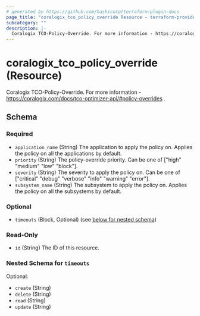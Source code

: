 ```yaml
---
# generated by https://github.com/hashicorp/terraform-plugin-docs
page_title: "coralogix_tco_policy_override Resource - terraform-provider-coralogix"
subcategory: ""
description: |-
  Coralogix TCO-Policy-Override. For more information - https://coralogix.com/docs/tco-optimizer-api/#policy-overrides .
---
```


# coralogix_tco_policy_override (Resource)

Coralogix TCO-Policy-Override. For more information - https://coralogix.com/docs/tco-optimizer-api/#policy-overrides .



<!-- schema generated by tfplugindocs -->
## Schema

### Required

- `application_name` (String) The application to apply the policy on. Applies the policy on all the applications by default.
- `priority` (String) The policy-override priority. Can be one of ["high" "medium" "low" "block"].
- `severity` (String) The severity to apply the policy on. Can be one of ["critical" "debug" "verbose" "info" "warning" "error"].
- `subsystem_name` (String) The subsystem to apply the policy on. Applies the policy on all the subsystems by default.

### Optional

- `timeouts` (Block, Optional) (see [below for nested schema](#nestedblock--timeouts))

### Read-Only

- `id` (String) The ID of this resource.

<a id="nestedblock--timeouts"></a>
### Nested Schema for `timeouts`

Optional:

- `create` (String)
- `delete` (String)
- `read` (String)
- `update` (String)


